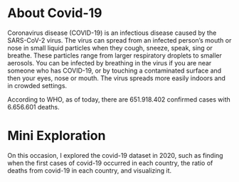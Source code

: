 # About Covid-19 
Coronavirus disease (COVID-19) is an infectious disease caused by the SARS-CoV-2 virus.
The virus can spread from an infected person’s mouth or nose in small liquid particles when they cough, sneeze, speak, sing or breathe. These particles range from larger respiratory droplets to smaller aerosols. You can be infected by breathing in the virus if you are near someone who has COVID-19, or by touching a contaminated surface and then your eyes, nose or mouth. The virus spreads more easily indoors and in crowded settings.

According to WHO, as of today, there are 651.918.402 confirmed cases with 6.656.601 deaths.

# Mini Exploration
On this occasion, I explored the covid-19 dataset in 2020, such as finding when the first cases of covid-19 occurred in each country, the ratio of deaths from covid-19 in each country, and visualizing it.
